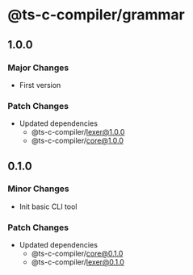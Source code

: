 # @ts-c-compiler/grammar

## 1.0.0

### Major Changes

- First version

### Patch Changes

- Updated dependencies
  - @ts-c-compiler/lexer@1.0.0
  - @ts-c-compiler/core@1.0.0

## 0.1.0

### Minor Changes

- Init basic CLI tool

### Patch Changes

- Updated dependencies
  - @ts-c-compiler/core@0.1.0
  - @ts-c-compiler/lexer@0.1.0
